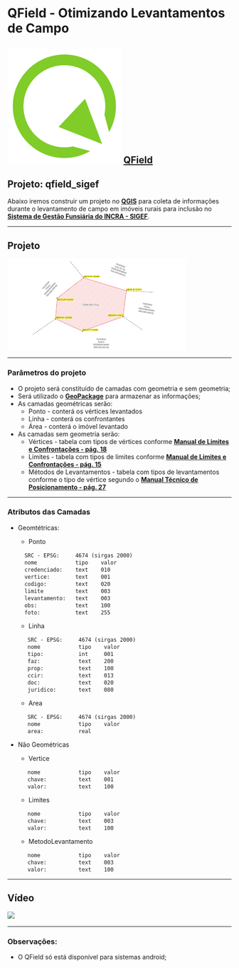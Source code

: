 # QField - Otimizando Levantamentos de Campo
![img_qfield](qfield-logo.svg) **[QField](https://qfield.org/docs/pt/user-guide/index.html)**
---
## Projeto: qfield_sigef

Abaixo iremos construir um projeto no **[QGIS](https://qgis.org/pt_BR/site/)** para coleta de informações durante o levantamento de campo em imóveis rurais para inclusão no **[Sistema de Gestão Funsiária do INCRA - SIGEF](https://sigef.incra.gov.br/)**.

---
## Projeto

![Imagem do Projeto](img_ex2.png)

---
### Parâmetros do projeto

* O projeto será constituído de camadas com geometria e sem geometria;
* Será utilizado o **[GeoPackage](https://www.geopackage.org/)** para armazenar as informações;
* As camadas geométricas serão:
   * Ponto - conterá os vértices levantados
   * Linha - conterá os confrontantes
   * Área - conterá o imóvel levantado
* As camadas sem geometria serão:
   * Vértices - tabela com tipos de vértices conforme **[Manual de Limites e Confrontações - pág. 18](https://sigef.incra.gov.br/static/documentos/manual_tecnico_limites_confrontacoes_1ed.pdf)**
   * Limites - tabela com tipos de limites conforme **[Manual de Limites e Confrontações - pág. 15](https://sigef.incra.gov.br/static/documentos/manual_tecnico_limites_confrontacoes_1ed.pdf)**
   * Métodos de Levantamentos - tabela com tipos de levantamentos conforme o tipo de vértice segundo o **[Manual Técnico de Posicionamento - pág. 27](https://sigef.incra.gov.br/static/documentos/manual_tecnico_posicionamento_1ed.pdf)**
---
### Atributos das Camadas

* Geomtétricas:
   * Ponto

    ```
      SRC - EPSG:     4674 (sirgas 2000)
      nome            tipo    valor
      credenciado:    text    010
      vertice:        text    001
      codigo:         text    020
      limite          text    003
      levantamento:   text    003
      obs:            text    100
      foto:           text    255
   ```
   * Linha

   ```
      SRC - EPSG:     4674 (sirgas 2000)
      nome            tipo    valor
      tipo:           int     001
      faz:            text    200
      prop:           text    100
      ccir:           text    013
      doc:            text    020
      juridico:       text    080
   ```

   * Area
   ```
      SRC - EPSG:     4674 (sirgas 2000)
      nome            tipo    valor
      area:           real    
   ```
* Não Geométricas
   * Vertice
   ```
      nome            tipo    valor
      chave:          text    001
      valor:          text    100    
   ```
   * Limites
   ```
      nome            tipo    valor
      chave:          text    003
      valor:          text    100    
   ```
   * MetodoLevantamento
   ```
      nome            tipo    valor
      chave:          text    003
      valor:          text    100    
   ```
---
## Vídeo

[![](CapaVideoQfield.png)](https://www.youtube.com/playlist?list=PLzQWp0jpoFjLlpsRRzXs7Inl_9v-ziVkR)


---
### Observações:

* O QField só está disponível para sistemas android;
